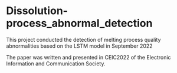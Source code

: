 # Dissolution-process_abnormal_detection
This project conducted the detection of melting process quality abnormalities based on the LSTM model in September 2022

The paper was written and presented in CEIC2022 of the Electronic Information and Communication Society.
